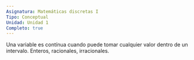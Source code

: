```yaml
---
Asignatura: Matemáticas discretas I
Tipo: Conceptual
Unidad: Unidad 1
Completo: true
---
```



Una variable es contínua cuando puede tomar cualquier valor dentro de un intervalo. Enteros, racionales, irracionales. 